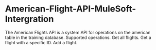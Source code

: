 # American-Flight-API-MuleSoft-Intergration
The American Flights API is a system API for operations on the american table in the training database.
Supported operations.
Get all flights.
Get a flight with a specific ID.
Add a flight.
